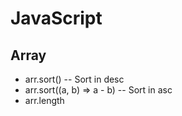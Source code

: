 # JavaScript

## Array
- arr.sort() -- Sort in desc
- arr.sort((a, b) => a - b) -- Sort in asc 
- arr.length